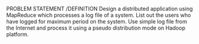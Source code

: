 PROBLEM STATEMENT /DEFINITION
Design a distributed application using MapReduce which processes a log file of a system. List out the users who have logged for maximum period on the system. Use simple log file from the Internet and process it using a pseudo distribution mode on Hadoop platform.